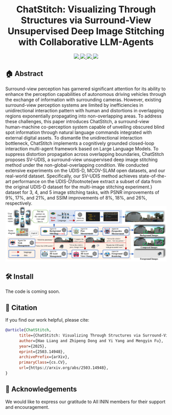 <p align="center">
<h1 align="center"><strong> ChatStitch: Visualizing Through Structures via Surround-View Unsupervised Deep Image Stitching with Collaborative LLM-Agents</strong></h1>
</p>

<p align="center">
  <a href="https://github.com/ININ-Drops/ChatStitch" target='_blank'>
    <img src="https://img.shields.io/badge/Project-👔-green?">
  </a> 
  
  <a href="https://arxiv.org/pdf/2503.14948" target='_blank'>
    <img src="https://img.shields.io/badge/Paper-📖-blue?">
  </a> 

  <a href="https://arxiv.org/pdf/2503.14948" target='_blank'>
    <img src="https://img.shields.io/badge/Arxiv-📃-yellow?">
  </a> 
  
  <a href="https://youtu.be/CqoVZQdvxU4" target='_blank'>
    <img src="https://img.shields.io/badge/Video-📹-red?">
  </a> 
</p>

 ## 🏠  Abstract
Surround-view perception has garnered significant attention for its ability to enhance the perception capabilities of autonomous driving vehicles through the exchange of information with surrounding cameras. However, existing surround-view perception systems are limited by inefficiencies in unidirectional interaction pattern with human and distortions in overlapping regions exponentially propagating into non-overlapping areas. To address these challenges, this paper introduces ChatStitch, a surround-view human-machine co-perception system capable of unveiling obscured blind spot information through natural language commands integrated with external digital assets. To dismantle the unidirectional interaction bottleneck, ChatStitch implements a cognitively grounded closed-loop interaction multi-agent framework based on Large Language Models. To suppress distortion propagation across overlapping boundaries, ChatStitch proposes SV-UDIS, a surround-view unsupervised deep image stitching method under the non-global-overlapping condition. We conducted extensive experiments on the UDIS-D, MCOV-SLAM open datasets, and our real-world dataset. Specifically, our SV-UDIS method achieves state-of-the-art performance on the UDIS-D\footnote{we extract a subset of data from the original UDIS-D dataset for the multi-image stitching experiment.} dataset for 3, 4, and 5 image stitching tasks, with PSNR improvements of 9\%, 17\%, and 21\%, and SSIM improvements of 8\%, 18\%, and 26\%, respectively.
<img src="https://github.com/lhlawrence/ChatStitch/blob/main/poster.png">


## 🛠  Install

The code is coming soon.

## 🔗 Citation

If you find our work helpful, please cite:

```bibtex
@article{ChatStitch,
      title={ChatStitch: Visualizing Through Structures via Surround-View Unsupervised Deep Image Stitching with Collaborative LLM-Agents}, 
      author={Hao Liang and Zhipeng Dong and Yi Yang and Mengyin Fu},
      year={2025},
      eprint={2503.14948},
      archivePrefix={arXiv},
      primaryClass={cs.CV},
      url={https://arxiv.org/abs/2503.14948}, 
}
```

## 👏 Acknowledgements
We would like to express our gratitude to All ININ members for their support and encouragement. 

